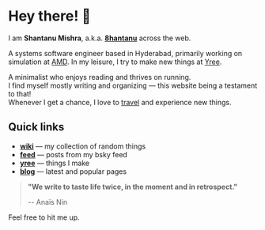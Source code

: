 # Hey there! 👋

I am **Shantanu Mishra**, a.k.a. **[8hantanu](wiki/self/about#8hantanu)** across the web. 

A systems software engineer based in Hyderabad, primarily working on simulation at [AMD](https://www.amd.com).
In my leisure, I try to make new things at [Yree](https://yree.io).

A minimalist who enjoys reading and thrives on running.\
I find myself mostly writing and organizing — this website being a testament to that!\
Whenever I get a chance, I love to [travel](wiki/self/experiences/travel/) and experience new things.

## Quick links

- **[wiki](wiki)** — my collection of random things
- **[feed](feed)** — posts from my bsky feed
- **[yree](https://yree.io)** — things I make
- **[blog](blog)** — latest and popular pages

> **"We write to taste life twice, in the moment and in retrospect."**
>
> -- Anaïs Nin

Feel free to hit me up.
